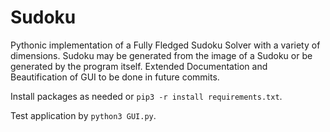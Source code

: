 # Sudoku
Pythonic implementation of a Fully Fledged Sudoku Solver with a variety of dimensions. Sudoku may be generated from the image of a Sudoku or be generated by the program itself. 
Extended Documentation and Beautification of GUI to be done in future commits.

Install packages as needed or `pip3 -r install requirements.txt`.

Test application by `python3 GUI.py`.
 
